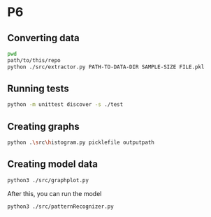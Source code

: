 # P6

## Converting data

```sh
pwd
path/to/this/repo
python ./src/extractor.py PATH-TO-DATA-DIR SAMPLE-SIZE FILE.pkl
```

## Running tests

```sh
python -m unittest discover -s ./test
```

## Creating graphs

```sh
python .\src\histogram.py picklefile outputpath
```

## Creating model data

```sh
python3 ./src/graphplot.py
```
After this, you can run the model
```sh
python3 ./src/patternRecognizer.py
```